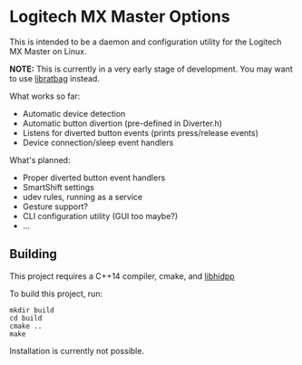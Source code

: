# Logitech MX Master Options

This is intended to be a daemon and configuration utility for the Logitech MX Master on Linux.


**NOTE:** This is currently in a very early stage of development. You may want to use [libratbag](https://github.com/libratbag/libratbag) instead.

What works so far:

* Automatic device detection
* Automatic button divertion (pre-defined in Diverter.h)
* Listens for diverted button events (prints press/release events)
* Device connection/sleep event handlers

What's planned:

* Proper diverted button event handlers
* SmartShift settings
* udev rules, running as a service
* Gesture support?
* CLI configuration utility (GUI too maybe?)
* ...

## Building

This project requires a C++14 compiler, cmake, and [libhidpp](https://github.com/cvuchener/hidpp)

To build this project, run:

```
mkdir build
cd build
cmake ..
make
```

Installation is currently not possible.
